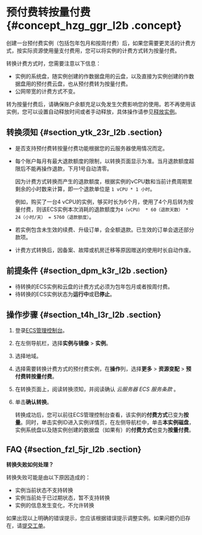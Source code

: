 # 预付费转按量付费 {#concept_hzg_ggr_l2b .concept}

创建一台预付费实例（包括包年包月和按周付费）后，如果您需要更灵活的计费方式，按实际资源使用量支付费用，您可以将实例的计费方式转为按量付费。

转换计费方式时，您需要注意以下信息：

-   实例的系统盘，随实例创建的作数据盘用的云盘，以及直接为实例创建的作数据盘用的预付费云盘，也从预付费转为按量付费。
-   公网带宽的计费方式不变。

转为按量付费后，请确保账户余额充足以免发生欠费影响您的使用。若不再使用该实例，您可以设置自动释放时间或者手动释放，具体操作请参见[释放实例](../intl.zh-CN/实例/管理实例/释放实例.md#)。

## 转换须知 {#section_ytk_23r_l2b .section}

-   是否支持预付费转按量付费功能根据您的云服务器使用情况而定。
-   每个账户每月有最大退款额度的限制，以转换页面显示为准。当月退款额度超限后不能再操作退款，下月1号自动清零。

    因为计费方式转换而产生的退款额度，根据实例的vCPU数和当前计费周期里剩余的小时数来计算，即一个退款单位是 `1 vCPU * 1 小时`。

    例如，购买了一台4 vCPU的实例，够买时长为6个月，使用了4个月后转为按量付费，则该ECS实例本次消耗的退款额度为`4（vCPU） * 60（退款天数） * 24（小时/天） = 5760（退款额度）`。

-   若实例包含未生效的续费、升级订单，会全额退款。已生效的订单会退还部分款项。
-   计费方式转换后，因备案、故障或机房迁移等原因赠送的使用时长自动作废。

## 前提条件 {#section_dpm_k3r_l2b .section}

-   待转换的ECS实例和云盘的计费方式必须为包年包月或者按周付费。
-   待转换的ECS实例状态为**运行中**或**已停止**。

## 操作步骤 {#section_t4h_l3r_l2b .section}

1.  登录[ECS管理控制台](https://ecs.console.aliyun.com)。
2.  在左侧导航栏，选择**实例与镜像** \> **实例**。
3.  选择地域。
4.  选择需要转换计费方式的预付费实例，在**操作**列，选择**更多** \> **资源变配** \> **预付费转按量付费**。
5.  在转换页面上，阅读转换须知，并阅读确认 *云服务器 ECS 服务条款* 。
6.  单击**确认转换**。

    转换成功后，您可以前往ECS管理控制台查看，该实例的**付费方式**已变为**按量**。同时，单击实例ID进入实例详情页，在左侧导航栏中，单击**本实例磁盘**，实例系统盘以及随实例创建的数据盘（如果有）的**付费方式**也变为**按量付费**。


## FAQ {#section_fzl_5jr_l2b .section}

 **转换失败如何处理？** 

转换失败可能是由以下原因造成的：

-   实例当前状态不支持转换
-   实例当前处于已过期状态，暂不支持转换
-   实例的信息发生变化，不允许转换

如果出现以上明确的错误提示，您应该根据错误提示调整实例。如果问题仍旧存在，请[提交工单](https://workorder-intl.console.aliyun.com/#/ticket/createIndex)。


